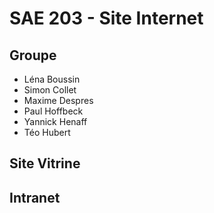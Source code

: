 # SAE 203 - Site Internet

## Groupe
- Léna Boussin
- Simon Collet
- Maxime Despres
- Paul Hoffbeck
- Yannick Henaff
- Téo Hubert


## Site Vitrine



## Intranet
